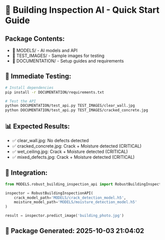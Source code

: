 # 🏢 Building Inspection AI - Quick Start Guide

## Package Contents:
- 📁 MODELS/ - AI models and API
- 📁 TEST_IMAGES/ - Sample images for testing  
- 📁 DOCUMENTATION/ - Setup guides and requirements

## 🚀 Immediate Testing:
```bash
# Install dependencies
pip install -r DOCUMENTATION/requirements.txt

# Test the API
python DOCUMENTATION/test_api.py TEST_IMAGES/clear_wall.jpg
python DOCUMENTATION/test_api.py TEST_IMAGES/cracked_concrete.jpg
```

## 📊 Expected Results:
- ✅ clear_wall.jpg: No defects detected
- ✅ cracked_concrete.jpg: Crack + Moisture detected (CRITICAL)
- ✅ wet_ceiling.jpg: Crack + Moisture detected (CRITICAL) 
- ✅ mixed_defects.jpg: Crack + Moisture detected (CRITICAL)

## 🔧 Integration:
```python
from MODELS.robust_building_inspection_api import RobustBuildingInspectionAPI

inspector = RobustBuildingInspectionAPI(
    crack_model_path='MODELS/crack_detection_model.h5',
    moisture_model_path='MODELS/moisture_detection_model.h5'
)

result = inspector.predict_image('building_photo.jpg')
```

## 📅 Package Generated: 2025-10-03 21:04:02
